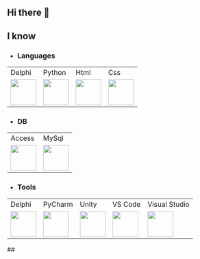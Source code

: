 ## Hi there 👋
<h2> I know </h2>

  - <h3>Languages </h3>
  <table>
  <tr>
    <td>Delphi</td>
    <td>Python</td>
    <td>Html</td>
    <td>Css</td>
  </tr>
  <tr>
    <td><img src="https://github.com/Joshdev837/Icons/blob/main/icons/Languages/delphi-logo-E73609161E-seeklogo.com.png" width="60"></td>
    <td><img src="https://github.com/Joshdev837/Icons/blob/main/icons/Languages/python-logo-only.png" width="60"></td>
    <td><img src="https://github.com/Joshdev837/Icons/blob/main/icons/Languages/html5-logo-EF92D240D7-seeklogo.com.png" width="60"></td>
    <td><img src="https://github.com/Joshdev837/Icons/blob/main/icons/Languages/css-3-logo-AF06D75231-seeklogo.com.png" width="60"></td>
  </tr>
</table>

  - <h3>DB</h3>
  <table>
  <tr>
    <td>Access</td>
    <td>MySql</td>
  </tr>
  <tr>
    <td><img src="https://github.com/Joshdev837/Icons/blob/main/icons/Languages/office-access-logo-F24B3B1BB1-seeklogo.com.png" width="60"></td>
    <td><img src="https://github.com/Joshdev837/Icons/blob/main/icons/Languages/MySQL-logo-F6FF285A58-seeklogo.com.png?raw=true" width="60"></td>
  </tr>
  </table>

  - <h3>Tools</h3>
  <table>
    <tr>
      <td>Delphi</td>
      <td>PyCharm</td>
      <td>Unity</td>
      <td>VS Code</td>
      <td>Visual Studio</td>
    </tr>
    <tr>
      <td><img src="https://github.com/Joshdev837/Icons/blob/main/icons/Languages/delphi-logo-E73609161E-seeklogo.com.png" width="60"></td>
      <td><img src="https://github.com/Joshdev837/Icons/blob/main/icons/Languages/pycharm-logo-51B1427388-seeklogo.com.png" width="60"></td>
      <td><img src="https://github.com/Joshdev837/Icons/blob/main/icons/Languages/unity-logo-988A22E703-seeklogo.com.png" width="60"></td>
      <td><img src="https://github.com/Joshdev837/Icons/blob/main/icons/Languages/visual-studio-code-logo-449D71944F-seeklogo.com.png" width="60"></td>
      <td><img src="https://github.com/Joshdev837/Icons/blob/main/icons/Languages/microsoft-visual-studio-logo-9E65CA55F8-seeklogo.com.png" width="60"></td>
    </tr>
  </table>
##


